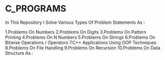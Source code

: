# C_PROGRAMS

In This Repository I Solve Various Types Of Problem Statements As :

1.Problems On Numbers
2.Problems On Digits
3.Problems On Pattern Printing
4.Problems On N Numbers
5.Problems On Strings
6.Problems On Bitwise Operations / Operators
7.C++ Applications Using OOP Techniques
8.Problems On File Handling
9.Problems On Recursion
10.Problems On Data Structure As :
